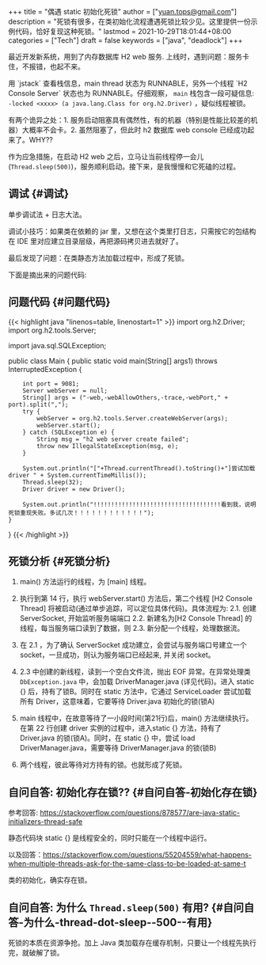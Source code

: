+++
title = "偶遇 static 初始化死锁"
author = ["yuan.tops@gmail.com"]
description = "死锁有很多，在类初始化流程遭遇死锁比较少见。这里提供一份示例代码，恰好复现这种死锁。"
lastmod = 2021-10-29T18:01:44+08:00
categories = ["Tech"]
draft = false
keywords = ["java", "deadlock"]
+++

最近开发新系统，用到了内存数据库 H2 web 服务. 上线时，遇到问题：服务卡住，不报错，也起不来。

用 \`jstack\` 查看栈信息，main thread 状态为 RUNNABLE，另外一个线程 \`H2 Console Server\` 状态也为 RUNNABLE。仔细观察， `main` 栈包含一段可疑信息: `-locked <xxxx> (a java.lang.Class for org.h2.Driver)` ，疑似线程被锁。

有两个诡异之处：1. 服务启动阻塞具有偶然性，有的机器（特别是性能比较差的机器）大概率不会卡。2. 虽然阻塞了，但此时 h2 数据库 web console 已经成功起来了。WHY??

作为应急措施，在启动 H2 web 之后，立马让当前线程停一会儿(`Thread.sleep(500)`)，服务顺利启动。接下来，是我慢慢和它死磕的过程。


## 调试 {#调试}

单步调试法 + 日志大法。

调试小技巧：如果类在依赖的 jar 里，又想在这个类里打日志，只需按它的包结构在 IDE 里对应建立目录层级，再把源码拷贝进去就好了。

最后发现了问题：在类静态方法加载过程中，形成了死锁。

下面是摘出来的问题代码:


## 问题代码 {#问题代码}

{{< highlight java "linenos=table, linenostart=1" >}}
import org.h2.Driver;
import org.h2.tools.Server;

import java.sql.SQLException;

public class Main {
    public static void main(String[] args1) throws InterruptedException {

        int port = 9081;
        Server webServer = null;
        String[] args = ("-web,-webAllowOthers,-trace,-webPort," + port).split(",");
        try {
            webServer = org.h2.tools.Server.createWebServer(args);
            webServer.start();
        } catch (SQLException e) {
            String msg = "h2 web server create failed";
            throw new IllegalStateException(msg, e);
        }

        System.out.println("["+Thread.currentThread().toString()+"]尝试加载 driver " + System.currentTimeMillis());
        Thread.sleep(32);
        Driver driver = new Driver();

        System.out.println("!!!!!!!!!!!!!!!!!!!!!!!!!!!!!!!!!!!!看到我，说明死锁重现失败。多试几次！！！！！！！！！！！！");
    }
}
{{< /highlight >}}


## 死锁分析 {#死锁分析}

1.  main() 方法运行的线程，为 [main] 线程。
2.  执行到第 14 行，执行 webServer.start() 方法后，第二个线程 [H2 Console Thread] 将被启动(通过单步追踪，可以定位具体代码)。具体流程为:
    2.1. 创建 ServerSocket, 开始监听服务端端口
    2.2. 新建名为[H2 Console Thread] 的线程，每当服务端口读到了数据，则
    2.3. 新分配一个线程，处理数据流。

3.  在 2.1 ，为了确认 ServerSocket 成功建立，会尝试与服务端口号建立一个 socket，一旦成功，则认为服务端口已经起来, 并关闭 socket。

4.  2.3 中创建的新线程，读到一个空白文件流，抛出 EOF 异常。在异常处理类 `DbException.java` 中，会加载 DriverManager.java (详见代码)。进入 static {} 后，持有了锁B。同时在 static 方法中，它通过 ServiceLoader 尝试加载所有 Driver，这意味着，它要等待 Driver.java 初始化的锁(锁A)

5.  main 线程中，在故意等待了一小段时间(第21行)后，main() 方法继续执行。在第 22 行创建 driver 实例的过程中，进入static {} 方法，持有了 Driver.java 的锁(锁A)。同时，在 static {} 中，尝试 load DriverManager.java，需要等待 DriverManager.java 的锁(锁B)

6.  两个线程，彼此等待对方持有的锁。也就形成了死锁。


## 自问自答: 初始化存在锁?? {#自问自答-初始化存在锁}

参考回答: <https://stackoverflow.com/questions/878577/are-java-static-initializers-thread-safe>

静态代码块 static {} 是线程安全的，同时只能在一个线程中运行。

以及回答：<https://stackoverflow.com/questions/55204559/what-happens-when-multiple-threads-ask-for-the-same-class-to-be-loaded-at-same-t>

类的初始化，确实存在锁。


## 自问自答: 为什么 `Thread.sleep(500)` 有用? {#自问自答-为什么-thread-dot-sleep--500--有用}

死锁的本质在资源争抢。加上 Java 类加载存在缓存机制，只要让一个线程先执行完，就破解了锁。
